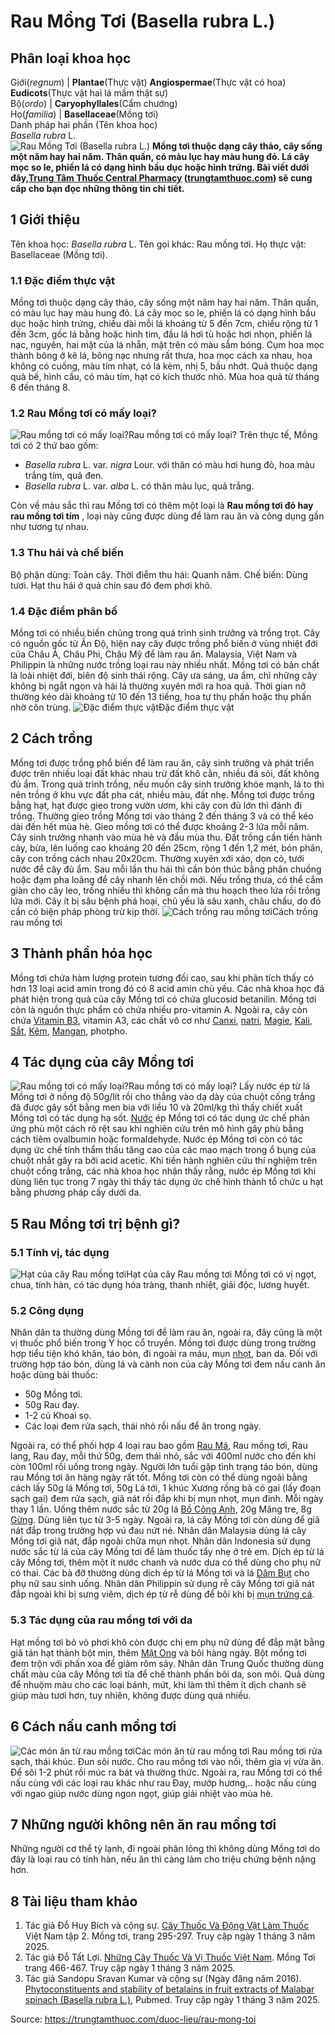 # Rau Mồng Tơi (Basella rubra L.)

Phân loại khoa học  
---  
Giới(_regnum_) |  **Plantae**(Thực vật) **Angiospermae**(Thực vật có hoa) **Eudicots**(Thực vật hai lá mầm thật sự)  
Bộ(_ordo_) | **Caryophyllales**(Cẩm chướng)  
Họ(_familia_) | **Basellaceae**(Mồng tơi)  
Danh pháp hai phần (Tên khoa học)  
_Basella rubra_ L.  
![Rau Mồng Tơi \(Basella rubra L.\)](https://trungtamthuoc.com/images/others/rau-mong-toi-2-7542.jpg)
**Mồng tơi thuộc dạng cây thảo, cây sống một năm hay hai năm. Thân quấn, có màu lục hay màu hung đỏ. Lá cây mọc so le, phiến lá có dạng hình bầu dục hoặc hình trứng. Bài viết dưới đây,[Trung Tâm Thuốc Central Pharmacy](https://trungtamthuoc.com/ "Trung Tâm Thuốc Central Pharmacy") ([trungtamthuoc.com](https://trungtamthuoc.com/ "trungtamthuoc.com")) sẽ cung cấp cho bạn đọc những thông tin chi tiết.**
##  1 Giới thiệu
Tên khoa học: _Basella rubra_ L.
Tên gọi khác: Rau mồng tơi.
Họ thực vật: Basellaceae (Mồng tơi).
### 1.1 Đặc điểm thực vật
Mồng tơi thuộc dạng cây thảo, cây sống một năm hay hai năm. Thân quấn, có màu lục hay màu hung đỏ.
Lá cây mọc so le, phiến lá có dạng hình bầu dục hoặc hình trứng, chiều dài mỗi lá khoảng từ 5 đến 7cm, chiều rộng từ 1 đến 3cm, gốc lá bằng hoặc hình tim, đầu lá hơi tù hoặc hơi nhọn, phiến lá nạc, nguyên, hai mặt của lá nhẵn, mặt trên có màu sẫm bóng.
Cụm hoa mọc thành bông ở kẽ lá, bông nạc nhưng rất thưa, hoa mọc cách xa nhau, hoa không có cuống, màu tím nhạt, có lá kèm, nhị 5, bầu nhớt.
Quả thuộc dạng quả bế, hình cầu, có màu tím, hạt có kích thước nhỏ.
Mùa hoa quả từ tháng 6 đến tháng 8.
### 1.2 Rau Mồng tơi có mấy loại?
![Rau mồng tơi có mấy loại?](https://trungtamthuoc.com/images/item/rau-mong-toi.jpg)Rau mồng tơi có mấy loại?
Trên thực tế, Mồng tơi có 2 thứ bao gồm:
  * _Basella rubra_ L. var. _nigra_ Lour. với thân có màu hơi hung đỏ, hoa màu trắng tím, quả đen.
  * _Basella rubra_ L. var. _alba_ L. có thân màu lục, quả trắng.


Còn về màu sắc thì rau Mồng tơi có thêm một loại là **Rau mồng tơi đỏ hay rau mồng tơi tím** , loại này cũng được dùng để làm rau ăn và công dụng gần như tương tự nhau.
### 1.3 Thu hái và chế biến
Bộ phận dùng: Toàn cây.
Thời điểm thu hái: Quanh năm.
Chế biến: Dùng tươi.
Hạt thu hái ở quả chín sau đó đem phơi khô.
### 1.4 Đặc điểm phân bố
Mồng tơi có nhiều biến chủng trong quá trình sinh trưởng và trồng trọt. Cây có nguồn gốc từ Ấn Độ, hiện nay cây được trồng phổ biến ở vùng nhiệt đới của Châu Á, Châu Phi, Châu Mỹ để làm rau ăn. Malaysia, Việt Nam và Philippin là những nước trồng loại rau này nhiều nhất.
Mồng tơi có bản chất là loài nhiệt đới, biên độ sinh thái rộng. Cây ưa sáng, ưa ẩm, chỉ những cây không bị ngắt ngọn và hái lá thường xuyên mới ra hoa quả. Thời gian nở thường kéo dài khoảng từ 10 đến 13 tiếng, hoa tự thụ phấn hoặc thụ phấn nhờ côn trùng.
![Đặc điểm thực vật](https://trungtamthuoc.com/images/item/rau-mong-toi-0.jpg)Đặc điểm thực vật
##  2 Cách trồng
Mồng tơi được trồng phổ biến để làm rau ăn, cây sinh trưởng và phát triển được trên nhiều loại đất khác nhau trừ đất khô cằn, nhiều đá sỏi, đất không đủ ẩm.
Trong quá trình trồng, nếu muốn cây sinh trưởng khỏe mạnh, lá to thì nên trồng ở khu vực đất pha cát, nhiều màu, đất nhẹ.
Mồng tơi được trồng bằng hạt, hạt được gieo trong vườn ươm, khi cây con đủ lớn thì đánh đi trồng. Thường gieo trồng Mồng tơi vào tháng 2 đến tháng 3 và có thể kéo dài đến hết mùa hè. Gieo mồng tơi có thể được khoảng 2-3 lứa mỗi năm. Cây sinh trưởng nhanh vào mùa hè và đầu mùa thu.
Đất trồng cần tiến hành cày, bừa, lên luống cao khoảng 20 đến 25cm, rộng 1 đến 1,2 mét, bón phân, cây con trồng cách nhau 20x20cm.
Thường xuyên xới xáo, dọn cỏ, tưới nước để cây đủ ẩm.
Sau mỗi lần thu hái thì cần bón thúc bằng phân chuồng hoặc đạm pha loãng để cây nhanh lên chồi mới.
Nếu trồng thưa, có thể cắm giàn cho cây leo, trồng nhiều thì không cần mà thu hoạch theo lứa rồi trồng lứa mới.
Cây ít bị sâu bệnh phá hoại, chủ yếu là sâu xanh, châu chấu, do đó cần có biện pháp phòng trừ kịp thời.
![Cách trồng rau mồng tơi](https://trungtamthuoc.com/images/item/rau-mong-toi-1.jpg)Cách trồng rau mồng tơi
##  3 Thành phần hóa học
Mồng tơi chứa hàm lượng protein tương đối cao, sau khi phân tích thấy có hơn 13 loại acid amin trong đó có 8 acid amin chủ yếu.
Các nhà khoa học đã phát hiện trong quả của cây Mồng tơi có chứa glucosid betanilin.
Mồng tơi còn là nguồn thực phẩm có chứa nhiều pro-vitamin A. Ngoài ra, cây còn chứa [Vitamin B3](https://trungtamthuoc.com/hoat-chat/nicotinamide "Vitamin B3"), vitamin A3, các chất vô cơ như [Canxi](https://trungtamthuoc.com/hoat-chat/canxi "Canxi"), [natri](https://trungtamthuoc.com/hoat-chat/natri "natri"), [Magie](https://trungtamthuoc.com/hoat-chat/magie "Magie"), [Kali](https://trungtamthuoc.com/hoat-chat/kali "Kali"), [Sắt](https://trungtamthuoc.com/hoat-chat/sat "Sắt"), [Kẽm](https://trungtamthuoc.com/hoat-chat/kem "Kẽm"), [Mangan](https://trungtamthuoc.com/hoat-chat/mangan "Mangan"), photpho.
##  4 Tác dụng của cây Mồng tơi
![Rau mồng tơi có mấy loại?](https://trungtamthuoc.com/images/item/rau-mong-toi-3.jpg)Rau mồng tơi có mấy loại?
Lấy nước ép từ lá Mồng tơi ở nồng độ 50g/lít rồi cho thẳng vào dạ dày của chuột cống trắng đã được gây sốt bằng men bia với liều 10 và 20ml/kg thì thấy chiết xuất Mồng tơi có tác dụng hạ sốt.
[Nước](https://trungtamthuoc.com/hoat-chat/nuoc "Nước") ép Mồng tơi có tác dụng ức chế phản ứng phù một cách rõ rệt sau khi nghiên cứu trên mô hình gây phù bằng cách tiêm ovalbumin hoặc formaldehyde.
Nước ép Mồng tơi còn có tác dụng ức chế tính thẩm thấu tăng cao của các mao mạch trong ổ bụng của chuột nhắt gây ra bởi acid acetic.
Khi tiến hành nghiên cứu thí nghiệm trên chuột cống trắng, các nhà khoa học nhận thấy rằng, nước ép Mồng tơi khi dùng liên tục trong 7 ngày thì thấy tác dụng ức chế hình thành tổ chức u hạt bằng phương pháp cấy dưới da.
##  5 Rau Mồng tơi trị bệnh gì?
### 5.1 Tính vị, tác dụng
![Hạt của cây Rau mồng tơi](https://trungtamthuoc.com/images/item/rau-mong-toi-4.jpg)Hạt của cây Rau mồng tơi
Mồng tơi có vị ngọt, chua, tính hàn, có tác dụng hóa tràng, thanh nhiệt, giải độc, lương huyết.
### 5.2 Công dụng
Nhân dân ta thường dùng Mồng tơi để làm rau ăn, ngoài ra, đây cũng là một vị thuốc phổ biến trong Y học cổ truyền.
Mồng tơi được dùng trong trường hợp tiểu tiện khó khăn, táo bón, đi ngoài ra máu, mụn [nhọt](https://trungtamthuoc.com/bai-viet/nhot "nhọt"), ban da.
Đối với trường hợp táo bón, dùng lá và cành non của cây Mồng tơi đem nấu canh ăn hoặc dùng bài thuốc:
  * 50g Mồng tơi.
  * 50g Rau đay.
  * 1-2 củ Khoai sọ.
  * Các loại đem rửa sạch, thái nhỏ rồi nấu để ăn trong ngày.


Ngoài ra, có thể phối hợp 4 loại rau bao gồm [Rau Má](https://trungtamthuoc.com/duoc-lieu/rau-ma-13 "Rau Má"), Rau mồng tơi, Rau lang, Rau đay, mỗi thứ 50g, đem thái nhỏ, sắc với 400ml nước cho đến khi còn 100ml rồi uống trong ngày.
Người lớn tuổi gặp tình trạng táo bón, dùng rau Mồng tơi ăn hàng ngày rất tốt.
Mồng tơi còn có thể dùng ngoài bằng cách lấy 50g lá Mồng tơi, 50g Lá tới, 1 khúc Xương rồng bà có gai (lấy đoạn sạch gai) đem rửa sạch, giã nát rồi đắp khi bị mụn nhọt, mụn đinh. Mỗi ngày thay 1 lần. Uống thêm nước sắc từ 20g lá [Bồ Công Anh](https://trungtamthuoc.com/duoc-lieu/bo-cong-anh-30 "Bồ Công Anh"), 20g Măng tre, 8g [Gừng](https://trungtamthuoc.com/duoc-lieu/gung-14 "Gừng"). Dùng liên tục từ 3-5 ngày.
Ngoài ra, lá cây Mồng tơi còn dùng để giã nát đắp trong trường hợp vú đau nứt nẻ.
Nhân dân Malaysia dùng lá cây Mồng tơi giã nát, đắp ngoài chữa mụn nhọt.
Nhân dân Indonesia sử dụng nước sắc từ lá của cây Mồng tơi để làm thuốc tẩy nhẹ ở trẻ em.
Dịch ép từ lá cây Mồng tơi, thêm một ít nước chanh và nước dưa có thể dùng cho phụ nữ có thai. Các bà đỡ thường dùng dịch ép từ lá Mồng tơi và lá [Dâm Bụt](https://trungtamthuoc.com/duoc-lieu/dam-but "Dâm Bụt") cho phụ nữ sau sinh uống.
Nhân dân Philippin sử dụng rễ cây Mồng tơi giã nát đắp ngoài khi bị sưng viêm, dịch ép từ rễ dùng để bôi khi bị [mụn trứng cá](https://trungtamthuoc.com/thuoc-tri-mun "mụn trứng cá").
### 5.3 Tác dụng của rau mồng tơi với da
Hạt mồng tơi bỏ vỏ phơi khô còn được chị em phụ nữ dùng để đắp mặt bằng giã tán hạt thành bột mịn, thêm [Mật Ong](https://trungtamthuoc.com/duoc-lieu/mat-ong "Mật Ong") và bôi hàng ngày.
Bột mồng tơi đem trộn với phấn xoa để giảm rôm sảy.
Nhân dân Trung Quốc thường dùng chất màu của cây Mồng tơi tía để chế thành phấn bôi da, son môi. Quả dùng để nhuộm màu cho các loại bánh, mứt, khi làm thì thêm ít dịch chanh sẽ giúp màu tươi hơn, tuy nhiên, không được dùng quá nhiều.
##  6 Cách nấu canh mồng tơi
![Các món ăn từ rau mồng tơi](https://trungtamthuoc.com/images/item/rau-mong-toi-5.jpg)Các món ăn từ rau mồng tơi
Rau mồng tơi rửa sạch, thái khúc.
Đun sôi nước.
Cho rau mồng tơi vào nồi, thêm gia vị vừa ăn.
Để sôi 1-2 phút rồi múc ra bát và thưởng thức.
Ngoài ra, rau Mồng tơi có thể nấu cùng với các loại rau khác như rau Đay, mướp hương,.. hoặc nấu cùng với ngao giúp nước dùng ngon ngọt, giúp giải nhiệt vào mùa hè.
##  7 Những người không nên ăn rau mồng tơi
Những người cơ thể tỳ lạnh, đi ngoài phân lỏng thì không dùng Mồng tơi do đây là loại rau có tính hàn, nếu ăn thì càng làm cho triệu chứng bệnh nặng hơn.
##  8 Tài liệu tham khảo
  1. Tác giả Đỗ Huy Bích và cộng sự. [Cây Thuốc Và Động Vật Làm Thuốc](https://trungtamthuoc.com/bai-viet/doc-online-va-tai-mien-phi-pdf-sach-cay-thuoc-va-dong-vat-lam-thuoc-o-viet-nam "Cây Thuốc Và Động Vật Làm Thuốc") Việt Nam tập 2. Mồng tơi, trang 295-297. Truy cập ngày 1 tháng 3 năm 2025.
  2. Tác giả Đỗ Tất Lợi. [Những Cây Thuốc Và Vị Thuốc Việt Nam](https://trungtamthuoc.com/duoc-lieu "Những Cây Thuốc Và Vị Thuốc Việt Nam"). Mồng Tơi trang 466-467. Truy cập ngày 1 tháng 3 năm 2025.
  3. Tác giả Sandopu Sravan Kumar và cộng sự (Ngày đăng năm 2016). [Phytoconstituents and stability of betalains in fruit extracts of Malabar spinach (Basella rubra L.)](https://pmc.ncbi.nlm.nih.gov/articles/PMC5156645/), Pubmed. Truy cập ngày 1 tháng 3 năm 2025.




Source: https://trungtamthuoc.com/duoc-lieu/rau-mong-toi